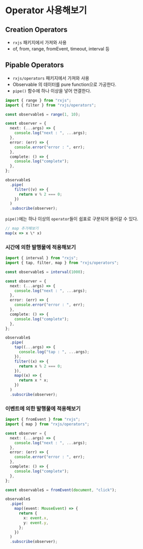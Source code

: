# Operator 사용해보기

## Creation Operators

- `rxjs` 패키지에서 가져와 사용
- of, from, range, fromEvent, timeout, interval 등

## Pipable Operators

- `rxjs/operators` 패키지에서 가져와 사용
- Observable 의 데이터를 pure function으로 가공한다.
- `pipe()` 함수에 하나 이상을 넣어 연결한다.

```ts
import { range } from "rxjs";
import { filter } from "rxjs/operators";

const observable$ = range(1, 10);

const observer = {
  next: (...args) => {
    console.log("next : ", ...args);
  },
  error: (err) => {
    console.error("error : ", err);
  },
  complete: () => {
    console.log("complete");
  },
};

observable$
  .pipe(
    filter((v) => {
      return v % 2 === 0;
    })
  )
  .subscribe(observer);
```

`pipe()`에는 하나 이상의 `operator`들이 쉽표로 구분되어 들어갈 수 있다.

```ts
// map 추가해보기
map(x => x \* x)
```

### 시간에 의한 발행물에 적용해보기

```ts
import { interval } from "rxjs";
import { tap, filter, map } from "rxjs/operators";

const observable$ = interval(1000);

const observer = {
  next: (...args) => {
    console.log("next : ", ...args);
  },
  error: (err) => {
    console.error("error : ", err);
  },
  complete: () => {
    console.log("complete");
  },
};

observable$
  .pipe(
    tap((...args) => {
      console.log("tap : ", ...args);
    }),
    filter((x) => {
      return x % 2 === 0;
    }),
    map((x) => {
      return x * x;
    })
  )
  .subscribe(observer);
```

### 이벤트에 의한 발행물에 적용해보기

```ts
import { fromEvent } from "rxjs";
import { map } from "rxjs/operators";

const observer = {
  next: (...args) => {
    console.log("next : ", ...args);
  },
  error: (err) => {
    console.error("error : ", err);
  },
  complete: () => {
    console.log("complete");
  },
};

const observable$ = fromEvent(document, "click");

observable$
  .pipe(
    map((event: MouseEvent) => {
      return {
        x: event.x,
        y: event.y,
      };
    })
  )
  .subscribe(observer);
```
